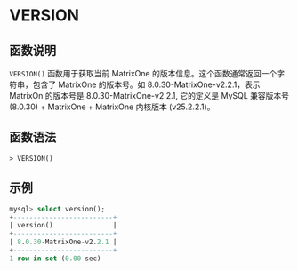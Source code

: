 # **VERSION**

## **函数说明**

`VERSION()` 函数用于获取当前 MatrixOne 的版本信息。这个函数通常返回一个字符串，包含了 MatrixOne 的版本号。如 8.0.30-MatrixOne-v2.2.1，表示 MatrixOn 的版本号是 8.0.30-MatrixOne-v2.2.1, 它的定义是 MySQL 兼容版本号 (8.0.30) + MatrixOne + MatrixOne 内核版本 (v25.2.2.1)。

## **函数语法**

```
> VERSION()
```

## **示例**

```sql
mysql> select version();
+-------------------------+
| version()               |
+-------------------------+
| 8.0.30-MatrixOne-v2.2.1 |
+-------------------------+
1 row in set (0.00 sec)
```
